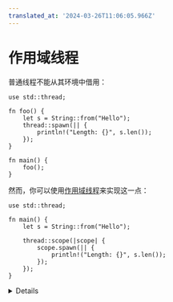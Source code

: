 ```yaml
---
translated_at: '2024-03-26T11:06:05.966Z'
---
```


# 作用域线程

普通线程不能从其环境中借用：

```rust,editable,compile_fail
use std::thread;

fn foo() {
    let s = String::from("Hello");
    thread::spawn(|| {
        println!("Length: {}", s.len());
    });
}

fn main() {
    foo();
}
```

然而，你可以使用[作用域线程][1]来实现这一点：

```rust,editable
use std::thread;

fn main() {
    let s = String::from("Hello");

    thread::scope(|scope| {
        scope.spawn(|| {
            println!("Length: {}", s.len());
        });
    });
}
```

[1]: https://doc.rust-lang.org/std/thread/fn.scope.html

<details>

- 其原因在于当 `thread::scope` 函数完成时，所有线程都保证会被 join，所以它们能够返回借用的数据。
- 正常的 Rust 借用规则依然适用：你可以由一个线程可变借用，或者由任意数量的线程不可变借用。

</details>
